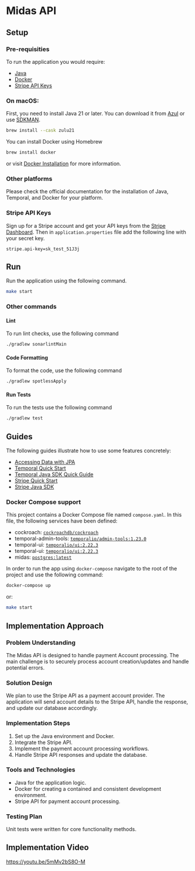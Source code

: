 # Midas API

## Setup

### Pre-requisities

To run the application you would require:

- [Java](https://www.azul.com/downloads/#zulu)
- [Docker](https://docs.docker.com/get-docker/)
- [Stripe API Keys](https://stripe.com/docs/keys)

### On macOS:

First, you need to install Java 21 or later. You can download it from [Azul](https://www.azul.com/downloads/#zulu) or
use [SDKMAN](https://sdkman.io/).

```sh
brew install --cask zulu21
```

You can install Docker using Homebrew

```sh
brew install docker
```

or visit [Docker Installation](https://docs.docker.com/get-docker/) for more information.

### Other platforms

Please check the official documentation for the installation of Java, Temporal, and Docker for your platform.

### Stripe API Keys

Sign up for a Stripe account and get your API keys from the [Stripe Dashboard](https://dashboard.stripe.com/apikeys).
Then in `application.properties` file add the following line with your secret key.

```properties
stripe.api-key=sk_test_51J3j
```

## Run

Run the application using the following command.

```sh
make start
```

### Other commands

#### Lint

To run lint checks, use the following command

```sh
./gradlew sonarlintMain
```

#### Code Formatting

To format the code, use the following command

```sh
./gradlew spotlessApply
```

#### Run Tests

To run the tests use the following command

```sh
./gradlew test
```

## Guides

The following guides illustrate how to use some features concretely:

- [Accessing Data with JPA](https://spring.io/guides/gs/accessing-data-jpa/)
- [Temporal Quick Start](https://docs.temporal.io/docs/quick-start)
- [Temporal Java SDK Quick Guide](https://docs.temporal.io/dev-guide/java)
- [Stripe Quick Start](https://stripe.com/docs/quickstart)
- [Stripe Java SDK](https://stripe.com/docs/api/java)

### Docker Compose support

This project contains a Docker Compose file named `compose.yaml`.
In this file, the following services have been defined:

- cockroach: [`cockroachdb/cockroach`](https://hub.docker.com/u/cockroachdb)
- temporal-admin-tools: [`temporalio/admin-tools:1.23.0`](https://hub.docker.com/r/temporalio/admin-tools)
- temporal-ui: [`temporalio/ui:2.22.3`](https://hub.docker.com/r/temporalio/ui)
- temporal-ui: [`temporalio/ui:2.22.3`](https://hub.docker.com/r/temporalio/ui)
- midas: [`postgres:latest`](https://hub.docker.com/_/postgres)

In order to run the app using `docker-compose` navigate to the root of the project and use the following command:

```bash
docker-compose up
```

or:

```bash
make start
```

## Implementation Approach

### Problem Understanding
The Midas API is designed to handle payment Account processing. The main challenge is to securely process account creation/updates and handle potential errors.

### Solution Design
We plan to use the Stripe API as a payment account provider. The application will send account details to the Stripe API, handle the response, and update our database accordingly.

### Implementation Steps
1. Set up the Java environment and Docker.
2. Integrate the Stripe API.
3. Implement the payment account processing workflows.
4. Handle Stripe API responses and update the database.

### Tools and Technologies
- Java for the application logic.
- Docker for creating a contained and consistent development environment.
- Stripe API for payment account processing.

### Testing Plan
Unit tests were written for core functionality methods.

## Implementation Video
https://youtu.be/5mMv2bS8O-M